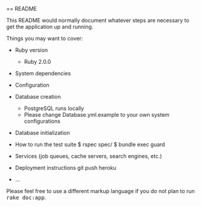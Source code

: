 == README

This README would normally document whatever steps are necessary to get the
application up and running.

Things you may want to cover:

* Ruby version
  - Ruby 2.0.0

* System dependencies

* Configuration

* Database creation
  - PostgreSQL runs locally
  - Please change Database.yml.example to your own system configurations

* Database initialization

* How to run the test suite
  $ rspec spec/
  $ bundle exec guard

* Services (job queues, cache servers, search engines, etc.)

* Deployment instructions
  git push heroku

* ...


Please feel free to use a different markup language if you do not plan to run
<tt>rake doc:app</tt>.
